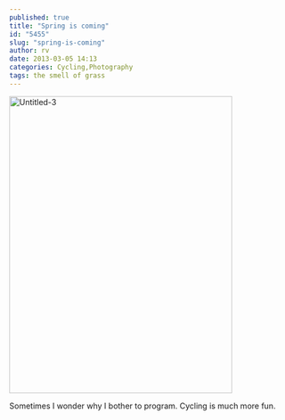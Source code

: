 ```yaml
---
published: true
title: "Spring is coming"
id: "5455"
slug: "spring-is-coming"
author: rv
date: 2013-03-05 14:13
categories: Cycling,Photography
tags: the smell of grass
---
```

<a href="https://s3.amazonaws.com/cfwblog/uploads/2013/03/Untitled-3.jpg"><img class="aligncenter size-medium wp-image-5456" alt="Untitled-3" src="https://s3.amazonaws.com/cfwblog/uploads/2013/03/Untitled-3-400x533.jpg" width="400" height="533" /></a>

Sometimes I wonder why I bother to program. Cycling is much more fun.

&nbsp;